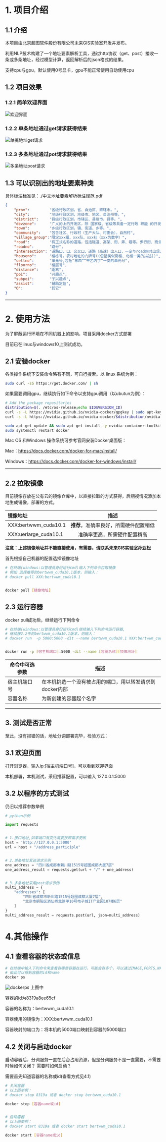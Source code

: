 # 1. 项目介绍
## 1.1 介绍
本项目由北京超图软件股份有限公司未来GIS实验室开发并发布。

利用NLP技术构建了一个地址要素解析工具，通过http协议（get、post）接收一条或多条地址，经过模型计算，返回解析后的json格式的结果。

支持cpu与gpu，默认使用0号显卡，gpu不能正常使用自动使用cpu

## 1.2 项目效果
### 1.2.1 简单欢迎界面
![欢迎界面](./images/welcome.jpg)
### 1.2.2 单条地址通过get请求获得结果
![单挑地址get请求](./images/get.jpg)
### 1.2.3 多条地址通过pot请求获得结果
![多条地址post请求](./images/post.jpg)


## 1.3 可以识别出的地址要素种类
具体标注标准见：./中文地址要素解析标注规范.pdf
```json
{
    "prov":         "省级行政区划，省、自治区、直辖市。",
    "city":         "地级行政区划，地级市、地区、自治州等。",
    "district":     "县级行政区划，市辖区、县级市、县等。",
    "devzone":      "广义的上的开发区，除 国家级、省级等具备一定行政 职能 的开发区外，一般性产业园区、度假区等也应标注为开发区。",
    "town":         "乡级行政区划，镇、街道、乡等。",
    "community":    "包含社区、行政村（生产大队、村委会），自然村",
    "village_group":"限定xxx组、xxx队、xxx社（xxx为数字）",
    "road":         "有正式名称的道路，包括隧道、高架、街、弄、巷等。步行街、商业街、统一标注为road，除非地图上明显表明是ipoi类别（只有一栋楼))；xxx路段、xxx路南段等整体标注为road",
    "roadno":       "路号",
    "intersection": "道路口，口、交叉口、道路（高速）出入口，一定与road同时出现，注意：小区出入口和车库出入口为poi",
    "houseno":      "楼栋号，农村地址的门牌号((包括类似南楼、北楼一类的描述))",
    "cellno":       "单元号,包括“东西”“甲乙丙丁”一类的单元号",
    "floorno":      "楼层号",
    "distance":     "距离",
    "poi":          "兴趣点",
    "subpoi":       "子兴趣点",
    "assist":       "辅助定位",
    "O":            "其它"
}
```
---

# 2. 使用方法
为了屏蔽运行环境在不同机器上的影响，项目采用docker方式部署

目前已在linux与windows10上测试成功。
## 2.1 安装docker
各类操作系统下安装命令略有不同，可自行搜索。以 linux 系统为例：
```bash
sudo curl -sS https://get.docker.com/ | sh
```
如果需要调用gpu，继续执行如下命令以支持gpu调用（以ubutun为例）：
```bash
# Add the package repositories 
distribution=$(. /etc/os-release;echo $ID$VERSION_ID) 
curl -s -L https://nvidia.github.io/nvidia-docker/gpgkey | sudo apt-key add - 
curl -s -L https://nvidia.github.io/nvidia-docker/$distribution/nvidia-docker.list | sudo tee /etc/apt/sources.list.d/nvidia-docker.list 

sudo apt-get update && sudo apt-get install -y nvidia-container-toolkit 
sudo systemctl restart docker
```
Mac OS 和Windows 操作系统可参考官网安装Docker桌面版：

Mac：https://docs.docker.com/docker-for-mac/install/

Windows：https://docs.docker.com/docker-for-windows/install/

---

## 2.2 拉取镜像
目前镜像存放在公有云的镜像仓库中，以直接拉取的方式获得，后期视情况添加本地生成镜像，部署的方式。


| 镜像地址 | 描述 |
| :----- | :----: |
|XXX:bertwwm_cuda10.1|**推荐**，准确率良好，所需硬件配置稍低|
|XXX:uerlarge_cuda10.1|准确率更高，所需硬件配置稍高|

**注意：上述镜像地址并不能直接使用，有需要，请联系未来GIS实验室孙亚松**

首先根据自己机器的配置选择镜像地址

```bash
# 在终端(windows:以管理员身份运行cmd)输入下列命令拉取镜像
# 例如 选择推荐的bertwwm_cuda10.1版本，则输入：
# docker pull XXX:bertwwm_cuda10.1


docker pull [镜像地址]
```

## 2.3 运行容器
docker pull成功后，继续运行下列命令
```bash
# 在终端(windows:以管理员身份运行cmd)继续输入下列命令运行容器, 
# 继续接2.2中的bertwwm_cuda10.1版本，则输入：
# docker run  -p 5000:5000 -dit --name bertwwm_cuda10.1 XXX:bertwwm_cuda10.1


docker run -p [宿主机端口]:5000 -dit --name [容器名称][镜像地址]
```
|命令中可选参数|描述|
| --- | --- |
|宿主机端口号|在本机挑选一个没有被占用的端口，用以转发请求到docker内部|
|容器名称|为新创建的容器起个名字|
---

## 3. 测试是否正常
至此，没有报错的话，地址分词部署完毕，检验方式：
## 3.1 欢迎页面
打开浏览器，输入ip:[宿主机端口号]，可以看到欢迎界面

本机部署，本机测试，采用推荐配置，可以输入 127.0.0.1:5000

## 3.2 以程序的方式测试
仍旧以推荐参数举例
```python
# python示例

import requests


# 1.接口地址,如果端口有变化需要按照需求更改
host = 'http://127.0.0.1:5000'
url = host + "/address_participle"


# 2.单条地址发送请求示例
one_address = "四川省成都市新川路1515号超图成都大厦7层"
one_address_result = requests.get(url + "/" + one_address)


# 3.多条地址采用post请求示例
multi_address = {
    "addresses": [
        "四川省成都市新川路1515号超图成都大厦7层",
        "北京市朝阳区酒仙桥北路甲10号电子城IT产业园107楼6层"
    ]
}
multi_address_result = requests.post(url, json=multi_address)
```

# 4.其他操作
## 4.1 查看容器的状态或信息
```bash
# 在终端中输入下列命令来查看有哪些容器在运行，可能会有多个，可以通过IMAGE,PORTS,NAMES等信息来判断哪个是创建的容器
# 由此可以得到容器的id和name
docker ps
```
![dockerps](./images/dockerps.jpg)
上图中

容器的id为8319a8ee65cf

容器的名称为：bertwwm_cuda10.1

容器使用的镜像为：XXX:bertwwm_cuda10.1

容器映射的端口为：将本机的5000端口映射到容器的5000端口

## 4.2 关闭与启动docker
启动容器后，分词服务一直在后台占用资源，但是分词服务不是一直需要，不需要时候如何关闭？ 需要时如何启动？

需要首先知道容器的名称或id(查看方式见4.1)

```bash
# 关闭容器
# 以上图举例：
# docker stop 8319a 或者 docker stop bertwwm_cuda10.1

docker stop [容器name或id]


# 启动容器
# 以上图举例：
# docker start 8319a 或者 docker start bertwwm_cuda10.1

docker start [容器name或id]
```


